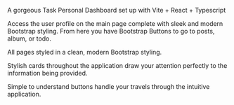 A gorgeous Task Personal Dashboard set up with Vite + React + Typescript

Access the user profile on the main page complete with sleek and modern Bootstrap styling. From here you have Bootstrap Buttons to go to posts, album, or todo.

All pages styled in a clean, modern Bootstrap styling. 

Stylish cards throughout the application draw your attention perfectly to the information being provided. 

Simple to understand buttons handle your travels through the intuitive application.
